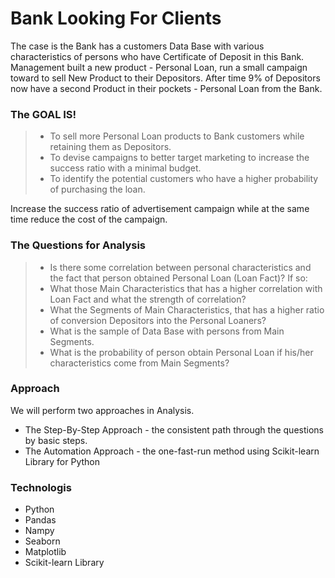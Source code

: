 # Bank Looking For Clients
The case is the Bank has a customers Data Base with various characteristics of persons who have Certificate of Deposit in this Bank.
Management built a new product - Personal Loan, run a small campaign toward to sell New Product to their Depositors. 
After time 9% of Depositors now have a second Product in their pockets - Personal Loan from the Bank.

### The GOAL IS!
> - To sell more Personal Loan products to Bank customers while retaining them as Depositors.
> - To devise campaigns to better target marketing to increase the success ratio with a minimal budget.
> - To identify the potential customers who have a higher probability of purchasing the loan. 

Increase the success ratio of advertisement campaign while at the same time reduce the cost of the campaign.


### The Questions for Analysis
> - Is there some correlation between personal characteristics and the fact that person obtained Personal Loan (Loan Fact)?
> If so:
> - What those Main Characteristics that has a higher correlation with Loan Fact and what the strength of correlation?
> - What the Segments of Main Characteristics, that has a higher ratio of conversion Depositors into the Personal Loaners?
> - What is the sample of Data Base with persons from Main Segments. 
> - What is the probability of person obtain Personal Loan if his/her characteristics come from Main Segments?

### Approach

We will perform two approaches in  Analysis.
- The Step-By-Step Approach  - the consistent path through the questions by basic steps.
- The Automation Approach - the one-fast-run method using Scikit-learn Library for Python

### Technologis

- Python
- Pandas
- Nampy
- Seaborn
- Matplotlib
- Scikit-learn Library
